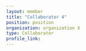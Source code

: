 ```yaml
---
layout: member
title: "Collaborator 4"
position: position
organization: organization X
type: Collaborator
profile_link:
---
```

